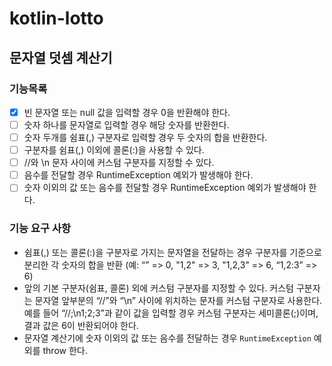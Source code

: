 # kotlin-lotto

## 문자열 덧셈 계산기

### 기능목록

- [x] 빈 문자열 또는 null 값을 입력할 경우 0을 반환해야 한다.
- [ ] 숫자 하나를 문자열로 입력할 경우 해당 숫자를 반환한다.
- [ ] 숫자 두개를 쉼표(,) 구분자로 입력할 경우 두 숫자의 합을 반환한다.
- [ ] 구분자를 쉼표(,) 이외에 콜론(:)을 사용할 수 있다.
- [ ] //와 \n 문자 사이에 커스텀 구분자를 지정할 수 있다.
- [ ] 음수를 전달할 경우 RuntimeException 예외가 발생해야 한다.
- [ ] 숫자 이외의 값 또는 음수를 전달할 경우 RuntimeException 예외가 발생해야 한다.

### 기능 요구 사항

- 쉼표(,) 또는 콜론(:)을 구분자로 가지는 문자열을 전달하는 경우 구분자를 기준으로 분리한 각 숫자의 합을 반환 (예: “” => 0, "1,2" => 3, "1,2,3" => 6, “1,2:3” => 6)
- 앞의 기본 구분자(쉼표, 콜론) 외에 커스텀 구분자를 지정할 수 있다. 커스텀 구분자는 문자열 앞부분의 “//”와 “\n” 사이에 위치하는 문자를 커스텀 구분자로 사용한다. 예를 들어 “//;\n1;2;3”과 같이 값을 입력할 경우 커스텀 구분자는 세미콜론(;)이며, 결과 값은 6이 반환되어야 한다.
- 문자열 계산기에 숫자 이외의 값 또는 음수를 전달하는 경우 `RuntimeException` 예외를 throw 한다.
